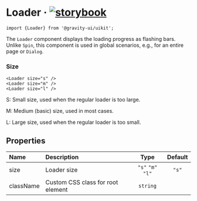 <!--GITHUB_BLOCK-->

# Loader &middot; [![storybook](https://img.shields.io/badge/Storybook-Loader-3bc935)](https://preview.gravity-ui.com/uikit/?path=/story/components-feedback-loader--default)

<!--/GITHUB_BLOCK-->

```tsx
import {Loader} from '@gravity-ui/uikit';
```

The `Loader` component displays the loading progress as flashing bars. Unlike `Spin`, this component is used in global scenarios, e.g., for an entire page or `Dialog`.

### Size

<!--LANDING_BLOCK
<ExampleBlock
    code={`
<Loader size="s" />
<Loader size="m" />
<Loader size="l" />
`}
>
    <UIKit.Loader size="s" />
    <UIKit.Loader size="m" />
    <UIKit.Loader size="l" />
</ExampleBlock>
LANDING_BLOCK-->

<!--GITHUB_BLOCK-->

```tsx
<Loader size="s" />
<Loader size="m" />
<Loader size="l" />
```

<!--/GITHUB_BLOCK-->

S: Small size, used when the regular loader is too large.

M: Medium (basic) size, used in most cases.

L: Large size, used when the regular loader is too small.

## Properties

| Name      | Description                       |       Type        | Default |
| :-------- | :-------------------------------- | :---------------: | :-----: |
| size      | Loader size                       | `"s"` `"m"` `"l"` |  `"s"`  |
| className | Custom CSS class for root element |     `string`      |         |

